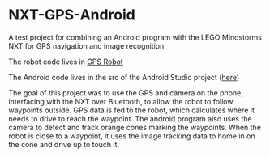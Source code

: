 # NXT-GPS-Android

A test project for combining an Android program with the LEGO Mindstorms NXT for GPS navigation and image recognition.

The robot code lives in [GPS Robot](https://github.com/Jtfedd/nxt-gps-android/tree/master/GPS%20Robot)

The Android code lives in the src of the Android Studio project ([here](https://github.com/Jtfedd/nxt-gps-android/tree/master/app/src/main/java/com/opencvtest/jake/opencvtest))

The goal of this project was to use the GPS and camera on the phone, interfacing with the NXT over Bluetooth, to allow the robot to follow waypoints outside. GPS data is fed to the robot, which calculates where it needs to drive to reach the waypoint. The android program also uses the camera to detect and track orange cones marking the waypoints. When the robot is close to a waypoint, it uses the image tracking data to home in on the cone and drive up to touch it.
